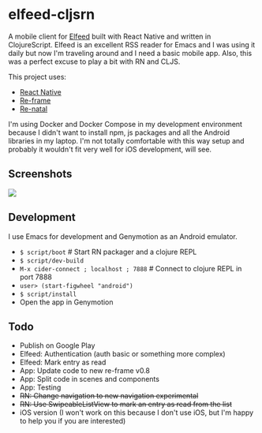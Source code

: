 # elfeed-cljsrn

A mobile client for [Elfeed](https://github.com/skeeto/elfeed/) built with React
Native and written in ClojureScript. Elfeed is an excellent RSS reader for Emacs
and I was using it daily but now I'm traveling around and I need a basic mobile
app. Also, this was a perfect excuse to play a bit with RN and CLJS. 

This project uses:
* [React Native](https://facebook.github.io/react-native/)
* [Re-frame](https://github.com/Day8/re-frame)
* [Re-natal](https://github.com/drapanjanas/re-natal/)

I'm using Docker and Docker Compose in my development environment because I
didn't want to install npm, js packages and all the Android libraries in my
laptop. I'm not totally comfortable with this way setup and probably it wouldn't
fit very well for iOS development, will see.

## Screenshots

![](https://raw.github.com/areina/elfeed-cljsrn/master/doc/screenshots/elfeed-cljsrn.png)

## Development

I use Emacs for development and Genymotion as an Android emulator.

- `$ script/boot` # Start RN packager and a clojure REPL
- `$ script/dev-build`
- `M-x cider-connect ; localhost ; 7888` # Connect to clojure REPL in port 7888
- `user> (start-figwheel "android")`
- `$ script/install`
- Open the app in Genymotion

## Todo

- Publish on Google Play
- Elfeed: Authentication (auth basic or something more complex)
- Elfeed: Mark entry as read
- App: Update code to new re-frame v0.8
- App: Split code in scenes and components
- App: Testing
- ~~RN: Change navigation to new navigation experimental~~
- ~~RN: Use SwipeableListView to mark an entry as read from the list~~
- iOS version (I won't work on this because I don't use iOS, but I'm happy
  to help you if you are interested)
